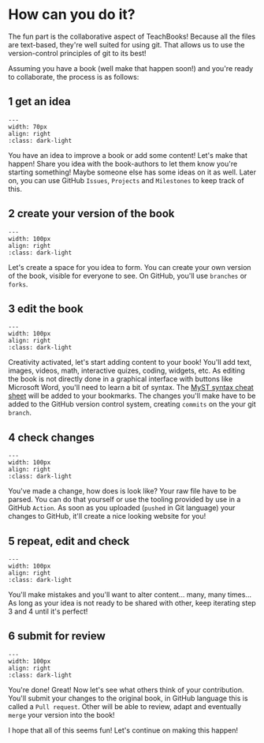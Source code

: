 # How can you do it?

The fun part is the collaborative aspect of TeachBooks! Because all the files are text-based, they're well suited for using git. That allows us to use the version-control principles of git to its best!

Assuming you have a book (well make that happen soon!) and you're ready to collaborate, the process is as follows:

## 1 get an idea
```{figure} figures/idea.png
---
width: 70px
align: right
:class: dark-light
```
You have an idea to improve a book or add some content! Let's make that happen! Share you idea with the book-authors to let them know you're starting something! Maybe someone else has some ideas on it as well. Later on, you can use GitHub `Issues`, `Projects` and `Milestones` to keep track of this.

## 2 create your version of the book
```{figure} figures/branch.png
---
width: 100px
align: right
:class: dark-light
```
Let's create a space for you idea to form. You can create your own version of the book, visible for everyone to see. On GitHub, you'll use `branches` or `forks`.

## 3 edit the book
```{figure} figures/edit.png
---
width: 100px
align: right
:class: dark-light
```
Creativity activated, let's start adding content to your book! You'll add text, images, videos, math, interactive quizes, coding, widgets, etc. As editing the book is not directly done in a graphical interface with buttons like Microsoft Word, you'll need to learn a bit of syntax. The [MyST syntax cheat sheet](https://jupyterbook.org/en/stable/reference/cheatsheet.html) will be added to your bookmarks. The changes you'll make have to be added to the GitHub version control system, creating `commits` on the your git `branch`.

## 4 check changes
```{figure} figures/check.png
---
width: 100px
align: right
:class: dark-light
```
You've made a change, how does is look like? Your raw file have to be parsed. You can do that yourself or use the tooling provided by use in a GitHub `Action`. As soon as you uploaded (`pushed` in Git language) your changes to GitHub, it'll create a nice looking website for you!

## 5 repeat, edit and check
```{figure} figures/review.png
---
width: 100px
align: right
:class: dark-light
```
You'll make mistakes and you'll want to alter content... many, many times... As long as your idea is not ready to be shared with other, keep iterating step 3 and 4 until it's perfect!

## 6 submit for review
```{figure} figures/online.png
---
width: 100px
align: right
:class: dark-light
```
You're done! Great! Now let's see what others think of your contribution. You'll submit your changes to the original book, in GitHub language this is called a `Pull request`. Other will be able to review, adapt and eventually `merge` your version into the book!

I hope that all of this seems fun! Let's continue on making this happen!